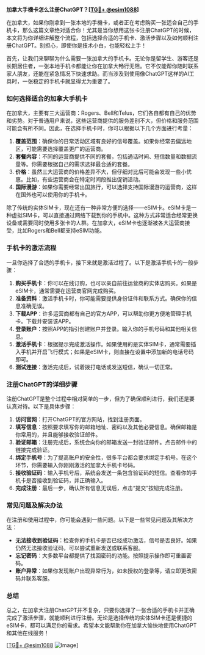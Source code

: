 **加拿大手機卡怎么注册ChatGPT？[[TG💪+ @esim1088](https://t.me/s/esim1088)]**

在加拿大，如果你刚拿到一张本地的手機卡，或者正在考虑购买一张适合自己的手机卡，那么这篇文章绝对适合你！尤其是当你想用这张卡注册ChatGPT的时候，本文将为你详细讲解整个流程，包括选择合适的手机卡、激活步骤以及如何顺利注册ChatGPT。别担心，即使你是技术小白，也能轻松上手！

首先，让我们来聊聊为什么需要一张加拿大的手机卡。无论你是留学生、游客还是长期居住者，一张本地手机卡都能让你在加拿大畅行无阻。它不仅能帮你随时联系家人朋友，还能在紧急情况下快速求助。而当涉及到使用像ChatGPT这样的AI工具时，一张稳定的手机卡就显得尤为重要了。

### 如何选择适合的加拿大手机卡

在加拿大，主要有三大运营商：Rogers、Bell和Telus，它们各自都有自己的优势和劣势。对于普通用户来说，这些运营商提供的服务差别不大，但价格和服务范围可能会有所不同。因此，在选择手机卡时，你可以根据以下几个方面进行考量：

1. **覆盖范围**：确保你的日常活动区域有良好的信号覆盖。如果你经常去偏远地区，可能需要选择覆盖更广的运营商。
2. **套餐内容**：不同的运营商提供不同的套餐，包括通话时间、短信数量和数据流量等。你需要根据自己的需求选择最合适的套餐。
3. **价格**：虽然三大运营商的价格差异不大，但仔细对比后可能会发现一些小优惠。比如，有些运营商会在特定时间段推出促销活动。
4. **国际漫游**：如果你需要经常出国旅行，可以选择支持国际漫游的运营商，这样在国外也可以使用你的手机卡。

除了传统的实体SIM卡，现在还有一种非常方便的选择——eSIM卡。eSIM卡是一种虚拟SIM卡，可以直接通过网络下载到你的手机中。这种方式非常适合经常更换设备或需要同时使用多张卡的人群。在加拿大，eSIM卡也逐渐被各大运营商接受，比如Rogers和Bell都支持eSIM功能。

### 手机卡的激活流程

一旦你选择了合适的手机卡，接下来就是激活过程了。以下是激活手机卡的一般步骤：

1. **购买手机卡**：你可以在线订购，也可以亲自前往运营商的实体店购买。如果是eSIM卡，通常需要在运营商官网完成购买。
2. **准备资料**：激活手机卡时，你可能需要提供身份证件和联系方式。确保你的信息准确无误。
3. **下载APP**：许多运营商都有自己的官方APP，可以帮助你更方便地管理手机卡。下载并安装该APP。
4. **登录账户**：按照APP的指引创建账户并登录。输入你的手机号码和其他相关信息。
5. **激活手机卡**：根据提示完成激活操作。如果使用的是实体SIM卡，通常需要插入手机并开启飞行模式；如果是eSIM卡，则直接在设置中添加新的电话号码即可。
6. **测试连接**：激活完成后，试着拨打电话或发送短信，确认一切正常。

### 注册ChatGPT的详细步骤

注册ChatGPT是整个过程中相对简单的一步，但为了确保顺利进行，我们还是要认真对待。以下是具体步骤：

1. **访问官网**：打开ChatGPT的官方网站，找到注册页面。
2. **填写信息**：按照要求填写你的邮箱地址、密码以及其他必要信息。确保邮箱是你常用的，并且能够接收验证邮件。
3. **验证邮箱**：注册完成后，系统会向你的邮箱发送一封验证邮件。点击邮件中的链接完成验证。
4. **绑定手机号**：为了提高账户的安全性，很多平台都会要求绑定手机号。在这个环节，你需要输入你刚刚激活的加拿大手机卡号码。
5. **接收验证码**：输入手机号后，系统会发送一条包含验证码的短信。查看你的手机卡是否接收到验证码，并正确输入。
6. **完成注册**：最后一步，确认所有信息无误后，点击“提交”按钮完成注册。

### 常见问题及解决办法

在注册和使用过程中，你可能会遇到一些问题。以下是一些常见问题及其解决方法：

- **无法接收到验证码**：检查你的手机卡是否已经成功激活，信号是否良好。如果仍然无法接收验证码，可以尝试重新发送或联系客服。
- **忘记密码**：大多数平台都提供了找回密码的功能。按照提示操作即可重置密码。
- **账户异常**：如果你发现账户出现异常行为，如未授权的登录等，请立即更改密码并联系客服。

### 总结

总之，在加拿大注册ChatGPT并不复杂，只要你选择了一张合适的手机卡并正确完成了激活步骤，就能顺利进行注册。无论是选择传统的实体SIM卡还是便捷的eSIM卡，都可以满足你的需求。希望本文能帮助你在加拿大愉快地使用ChatGPT和其他在线服务！

[[TG💪+ @esim1088](https://t.me/s/esim1088) ![Image](https://i.postimg.cc/4NQfJmqS/Snipaste-2025-05-13-00-14-12.png)]
